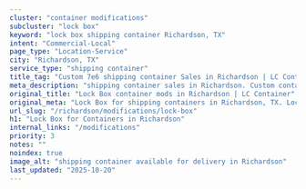 ```yaml
---
cluster: "container modifications"
subcluster: "lock box"
keyword: "lock box shipping container Richardson, TX"
intent: "Commercial-Local"
page_type: "Location-Service"
city: "Richardson, TX"
service_type: "shipping container"
title_tag: "Custom 7e6 shipping container Sales in Richardson | LC Container"
meta_description: "shipping container sales in Richardson. Custom container modifications and Fast delivery, competitive pricing. Serving modifications area. Quote ID: UUQ. Call (214) 524-4168 for your free quote today."
original_title: "Lock Box container mods in Richardson | LC Container"
original_meta: "Lock Box for shipping containers in Richardson, TX. Local fabrication & pro install. LC Container — Since 2003. Get a quote."
url_slug: "/richardson/modifications/lock-box"
h1: "Lock Box for Containers in Richardson"
internal_links: "/modifications"
priority: 3
notes: ""
noindex: true
image_alt: "shipping container available for delivery in Richardson"
last_updated: "2025-10-20"
---
```


<!-- TODO: Add unique city/inventory copy, images, and internal links here. -->
